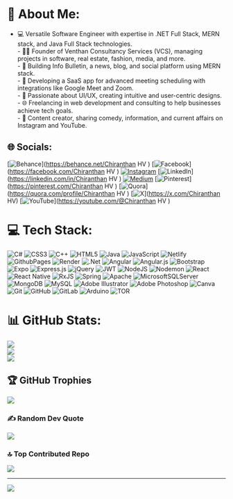 # 💫 About Me:
- 💻 Versatile Software Engineer with expertise in .NET Full Stack, MERN stack, and Java Full Stack technologies.<br>- 👨‍💼 Founder of Venthan Consultancy Services (VCS), managing projects in software, real estate, fashion, media, and more.<br>- 📰 Building Info Bulletin, a news, blog, and social platform using MERN stack.<br>- 📅 Developing a SaaS app for advanced meeting scheduling with integrations like Google Meet and Zoom.<br>- 🎨 Passionate about UI/UX, creating intuitive and user-centric designs.<br>- 🌐 Freelancing in web development and consulting to help businesses achieve tech goals.<br>- 🎥 Content creator, sharing comedy, information, and current affairs on Instagram and YouTube.


## 🌐 Socials:
[![Behance](https://img.shields.io/badge/Behance-1769ff?logo=behance&logoColor=white)](https://behance.net/Chiranthan HV ) [![Facebook](https://img.shields.io/badge/Facebook-%231877F2.svg?logo=Facebook&logoColor=white)](https://facebook.com/Chiranthan HV ) [![Instagram](https://img.shields.io/badge/Instagram-%23E4405F.svg?logo=Instagram&logoColor=white)](https://instagram.com/Chiru_gowda125) [![LinkedIn](https://img.shields.io/badge/LinkedIn-%230077B5.svg?logo=linkedin&logoColor=white)](https://linkedin.com/in/Chiranthan HV ) [![Medium](https://img.shields.io/badge/Medium-12100E?logo=medium&logoColor=white)](https://medium.com/@Chiranthanhv) [![Pinterest](https://img.shields.io/badge/Pinterest-%23E60023.svg?logo=Pinterest&logoColor=white)](https://pinterest.com/Chiranthan HV ) [![Quora](https://img.shields.io/badge/Quora-%23B92B27.svg?logo=Quora&logoColor=white)](https://quora.com/profile/Chiranthan HV ) [![X](https://img.shields.io/badge/X-black.svg?logo=X&logoColor=white)](https://x.com/Chiranthan HV) [![YouTube](https://img.shields.io/badge/YouTube-%23FF0000.svg?logo=YouTube&logoColor=white)](https://youtube.com/@Chiranthan HV ) 

# 💻 Tech Stack:
![C#](https://img.shields.io/badge/c%23-%23239120.svg?style=flat&logo=csharp&logoColor=white) ![CSS3](https://img.shields.io/badge/css3-%231572B6.svg?style=flat&logo=css3&logoColor=white) ![C++](https://img.shields.io/badge/c++-%2300599C.svg?style=flat&logo=c%2B%2B&logoColor=white) ![HTML5](https://img.shields.io/badge/html5-%23E34F26.svg?style=flat&logo=html5&logoColor=white) ![Java](https://img.shields.io/badge/java-%23ED8B00.svg?style=flat&logo=openjdk&logoColor=white) ![JavaScript](https://img.shields.io/badge/javascript-%23323330.svg?style=flat&logo=javascript&logoColor=%23F7DF1E) ![Netlify](https://img.shields.io/badge/netlify-%23000000.svg?style=flat&logo=netlify&logoColor=#00C7B7) ![GithubPages](https://img.shields.io/badge/github%20pages-121013?style=flat&logo=github&logoColor=white) ![Render](https://img.shields.io/badge/Render-%46E3B7.svg?style=flat&logo=render&logoColor=white) ![.Net](https://img.shields.io/badge/.NET-5C2D91?style=flat&logo=.net&logoColor=white) ![Angular](https://img.shields.io/badge/angular-%23DD0031.svg?style=flat&logo=angular&logoColor=white) ![Angular.js](https://img.shields.io/badge/angular.js-%23E23237.svg?style=flat&logo=angularjs&logoColor=white) ![Bootstrap](https://img.shields.io/badge/bootstrap-%238511FA.svg?style=flat&logo=bootstrap&logoColor=white) ![Expo](https://img.shields.io/badge/expo-1C1E24?style=flat&logo=expo&logoColor=#D04A37) ![Express.js](https://img.shields.io/badge/express.js-%23404d59.svg?style=flat&logo=express&logoColor=%2361DAFB) ![jQuery](https://img.shields.io/badge/jquery-%230769AD.svg?style=flat&logo=jquery&logoColor=white) ![JWT](https://img.shields.io/badge/JWT-black?style=flat&logo=JSON%20web%20tokens) ![NodeJS](https://img.shields.io/badge/node.js-6DA55F?style=flat&logo=node.js&logoColor=white) ![Nodemon](https://img.shields.io/badge/NODEMON-%23323330.svg?style=flat&logo=nodemon&logoColor=%BBDEAD) ![React](https://img.shields.io/badge/react-%2320232a.svg?style=flat&logo=react&logoColor=%2361DAFB) ![React Native](https://img.shields.io/badge/react_native-%2320232a.svg?style=flat&logo=react&logoColor=%2361DAFB) ![RxJS](https://img.shields.io/badge/rxjs-%23B7178C.svg?style=flat&logo=reactivex&logoColor=white) ![Spring](https://img.shields.io/badge/spring-%236DB33F.svg?style=flat&logo=spring&logoColor=white) ![Apache](https://img.shields.io/badge/apache-%23D42029.svg?style=flat&logo=apache&logoColor=white) ![MicrosoftSQLServer](https://img.shields.io/badge/Microsoft%20SQL%20Server-CC2927?style=flat&logo=microsoft%20sql%20server&logoColor=white) ![MongoDB](https://img.shields.io/badge/MongoDB-%234ea94b.svg?style=flat&logo=mongodb&logoColor=white) ![MySQL](https://img.shields.io/badge/mysql-4479A1.svg?style=flat&logo=mysql&logoColor=white) ![Adobe Illustrator](https://img.shields.io/badge/adobe%20illustrator-%23FF9A00.svg?style=flat&logo=adobe%20illustrator&logoColor=white) ![Adobe Photoshop](https://img.shields.io/badge/adobe%20photoshop-%2331A8FF.svg?style=flat&logo=adobe%20photoshop&logoColor=white) ![Canva](https://img.shields.io/badge/Canva-%2300C4CC.svg?style=flat&logo=Canva&logoColor=white) ![Git](https://img.shields.io/badge/git-%23F05033.svg?style=flat&logo=git&logoColor=white) ![GitHub](https://img.shields.io/badge/github-%23121011.svg?style=flat&logo=github&logoColor=white) ![GitLab](https://img.shields.io/badge/gitlab-%23181717.svg?style=flat&logo=gitlab&logoColor=white) ![Arduino](https://img.shields.io/badge/-Arduino-00979D?style=flat&logo=Arduino&logoColor=white) ![TOR](https://img.shields.io/badge/tor-%237E4798.svg?style=flat&logo=tor-project&logoColor=white)
# 📊 GitHub Stats:
![](https://github-readme-stats.vercel.app/api?username=Chiranthanhv&theme=dark&hide_border=false&include_all_commits=true&count_private=true)<br/>
![](https://github-readme-streak-stats.herokuapp.com/?user=Chiranthanhv&theme=dark&hide_border=false)<br/>
![](https://github-readme-stats.vercel.app/api/top-langs/?username=Chiranthanhv&theme=dark&hide_border=false&include_all_commits=true&count_private=true&layout=compact)

## 🏆 GitHub Trophies
![](https://github-profile-trophy.vercel.app/?username=Chiranthanhv&theme=radical&no-frame=false&no-bg=false&margin-w=4)

### ✍️ Random Dev Quote
![](https://quotes-github-readme.vercel.app/api?type=horizontal&theme=radical)

### 🔝 Top Contributed Repo
![](https://github-contributor-stats.vercel.app/api?username=Chiranthanhv&limit=5&theme=dark&combine_all_yearly_contributions=true)

---
[![](https://visitcount.itsvg.in/api?id=Chiranthanhv&icon=0&color=0)](https://visitcount.itsvg.in)

<!-- Proudly created with GPRM ( https://gprm.itsvg.in ) -->